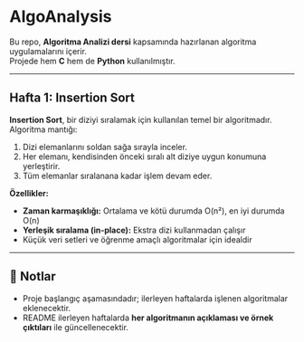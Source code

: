 # AlgoAnalysis

Bu repo, **Algoritma Analizi dersi** kapsamında hazırlanan algoritma uygulamalarını içerir.  
Projede hem **C** hem de **Python** kullanılmıştır.

---

## Hafta 1: Insertion Sort

**Insertion Sort**, bir diziyi sıralamak için kullanılan temel bir algoritmadır.  
Algoritma mantığı:

1. Dizi elemanlarını soldan sağa sırayla inceler.
2. Her elemanı, kendisinden önceki sıralı alt diziye uygun konumuna yerleştirir.
3. Tüm elemanlar sıralanana kadar işlem devam eder.

**Özellikler:**

- **Zaman karmaşıklığı:** Ortalama ve kötü durumda O(n²), en iyi durumda O(n)  
- **Yerleşik sıralama (in-place):** Ekstra dizi kullanmadan çalışır  
- Küçük veri setleri ve öğrenme amaçlı algoritmalar için idealdir

---

## 📝 Notlar

- Proje başlangıç aşamasındadır; ilerleyen haftalarda işlenen algoritmalar eklenecektir.  
- README ilerleyen haftalarda **her algoritmanın açıklaması ve örnek çıktıları** ile güncellenecektir.  
